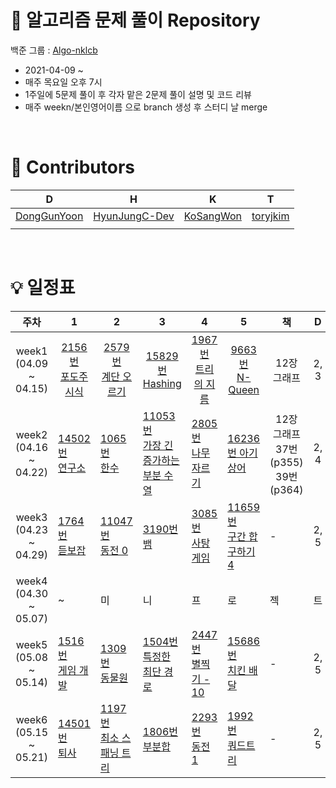 
# 🧩 알고리즘 문제 풀이 Repository
백준 그룹 : [Algo-nklcb](https://www.acmicpc.net/group/10985)
+ 2021-04-09 ~  
+ 매주 목요일 오후 7시
+ 1주일에 5문제 풀이 후 각자 맡은 2문제 풀이 설명 및 코드 리뷰
+ 매주 weekn/본인영어이름 으로 branch 생성 후 스터디 날 merge

<br>

# 🏅 Contributors
|D|H|K|T|
|---|---|---|---|
|[DongGunYoon](https://github.com/DongGunYoon)|[HyunJungC-Dev](https://github.com/HyunJungC-Dev)|[KoSangWon](https://github.com/KoSangWon)|[toryjkim](https://github.com/toryjkim)|
|||||

<br>

# 💡 일정표
|<center>주차</center>|<center>1</center>|<center>2</center>|<center>3</center>|<center>4</center>|<center>5</center>|<center>책</center>|<center>D</center>|<center>H</center>|<center>K</center>|<center>T</center>|
|---|---|---|---|---|---|---|---|---|---|---|
|<center>week1</br>(04.09 ~ 04.15)</center>|<center>[2156번 <br> 포도주 시식 <br>](https://www.acmicpc.net/problem/2156)</center>|<center>[2579번 <br> 계단 오르기 <br>](https://www.acmicpc.net/problem/2579)</center>|<center>[15829번 <br> Hashing](https://www.acmicpc.net/problem/15829)</center>|<center>[1967번 <br> 트리의 지름](https://www.acmicpc.net/problem/1967)</center>|<center>[9663번 <br> N-Queen](https://www.acmicpc.net/problem/9663)</center>|<center>12장 그래프</center>|<center>2, 3</center>|<center>1, 3</center>|<center>4, 5</center>|<center>4, 5</center>|
|<center>week2</br>(04.16 ~ 04.22)</center>|[14502번 <br> 연구소](https://www.acmicpc.net/problem/14502)|[1065번 <br> 한수](https://www.acmicpc.net/problem/1065)|[11053번 <br> 가장 긴 증가하는 부분 수열](https://www.acmicpc.net/problem/11053)|[2805번 <br> 나무 자르기](https://www.acmicpc.net/problem/2805)|[16236번 아기 상어](https://www.acmicpc.net/problem/16236)|<center>12장 그래프 <br> 37번(p355) <br> 39번(p364)</center>|<center>2, 4</center>|<center>1, 3</center>|<center>4, 5</center>|<center>2, 5</center>|
|<center>week3</br>(04.23 ~ 04.29)</center>|[1764번 <br> 듣보잡](https://www.acmicpc.net/problem/1764)|[11047번 <br> 동전 0](https://www.acmicpc.net/problem/11047)|[3190번 <br> 뱀](https://www.acmicpc.net/problem/3190)|[3085번 <br> 사탕게임](https://www.acmicpc.net/problem/3085)|[11659번 <br> 구간 합 구하기4](https://www.acmicpc.net/problem/11659)|-|<center>2, 5</center>|<center>4, 5</center>|<center>3, 4</center>|<center>1, 3</center>|
|<center>week4</br>(04.30 ~ 05.07)</center>|~|미|니|프|로|젝|트|기|간|~|
|<center>week5</br>(05.08 ~ 05.14)</center>|[1516번 <br> 게임 개발](https://www.acmicpc.net/problem/1516)|[1309번 <br> 동물원](https://www.acmicpc.net/problem/1309)|[1504번 <br> 특정한 최단 경로](https://www.acmicpc.net/problem/1504)|[2447번 <br> 별찍기 - 10](https://www.acmicpc.net/problem/2447)|[15686번 <br> 치킨 배달](https://www.acmicpc.net/problem/15686)|-|<center> 2, 5</center>|<center>4, 5</center>|<center>3, 4</center>|<center>1, 3</center>|
|<center>week6</br>(05.15 ~ 05.21)</center>|[14501번 <br> 퇴사](https://www.acmicpc.net/problem/14501)|[1197번 <br> 최소 스패닝 트리](https://www.acmicpc.net/problem/1197)|[1806번 <br> 부분합](https://www.acmicpc.net/problem/1806)|[2293번 <br> 동전 1](https://www.acmicpc.net/problem/2293)|[1992번 <br> 쿼드트리](https://www.acmicpc.net/problem/1992)|-|<center> 2, 5</center>|<center>4, 5</center>|<center>3, 4</center>|<center>1, 3</center>|